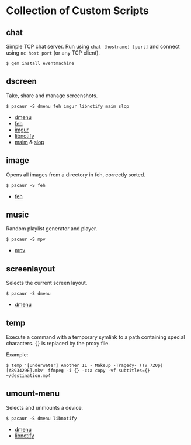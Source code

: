 # Collection of Custom Scripts

## chat

Simple TCP chat server. Run using `chat [hostname] [port]` and connect using `nc
host port` (or any TCP client).

	$ gem install eventmachine

## dscreen

Take, share and manage screenshots.

	$ pacaur -S dmenu feh imgur libnotify maim slop

- [dmenu](http://tools.suckless.org/dmenu/)
- [feh](http://feh.finalrewind.org/)
- [imgur](http://imgur.com/tools/imgurbash.sh)
- [libnotify](https://developer.gnome.org/notification-spec/)
- [maim](https://github.com/naelstrof/maim) & [slop](https://github.com/naelstrof/slop)

## image

Opens all images from a directory in feh, correctly sorted.

	$ pacaur -S feh

- [feh](http://feh.finalrewind.org/)

## music

Random playlist generator and player.

	$ pacaur -S mpv

- [mpv](http://mpv.io/)

## screenlayout

Selects the current screen layout.

	$ pacaur -S dmenu

- [dmenu](http://tools.suckless.org/dmenu/)

## temp

Execute a command with a temporary symlink to a path containing special characters.
`{}` is replaced by the proxy file.

Example:

	$ temp '[Underwater] Another 11 - Makeup -Tragedy- (TV 720p) [AB93429E].mkv' ffmpeg -i {} -c:a copy -vf subtitles={} ~/destination.mp4

## umount-menu

Selects and unmounts a device.

	$ pacaur -S dmenu libnotify

- [dmenu](http://tools.suckless.org/dmenu/)
- [libnotify](https://developer.gnome.org/notification-spec/)

